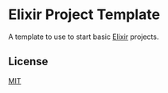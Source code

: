 # Elixir Project Template

A template to use to start basic [Elixir][elixir-lang] projects.

[elixir-lang]: https://elixir-lang.org

## License

[MIT](LICENSE.md)
